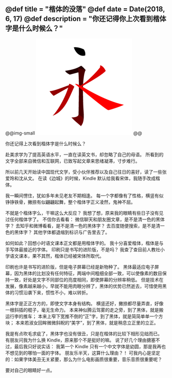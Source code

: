 @def title = "楷体的没落"
@def date = Date(2018, 6, 17)
@def description = "你还记得你上次看到楷体字是什么时候么？"
---

@@img-small
![](/assets/300pxkanji.png)
@@

<!-- ~~~
<div align="center">
  <img src="/assets/300pxkanji.png">
</div>
~~~ -->

你还记得上次看到楷体字是什么时候么？

赴美求学为了提高英语水平，一直在读英文书，却忽略了自己的母语。 
所看到的文字全部来自微信和互联网，已致写起文章来思绪凝滞，寸步难行。

所以前几天开始读中国现代文学，受小伙伴推荐以及自己往日的喜好，读了一些张爱玲和沈从文。 
在读《边城》的时候，Kindle 默认给我看宋体，我随手改成楷体。

我一瞬间愣住，犹如多年未见老友不期相逢。
每一个字都像有了性格，横竖有似铮铮铁骨，撇捺有似翩翩起舞，整个楷体字正义凌然，鬼神不屈。

不就是个楷体字么，干嘛这么大反应？ 我想了想，原来我的眼睛有些日子没有见过任何楷体字了。 
不信你去看看： 微信聊天和朋友圈文章，是不是清一色的黑体字？ 
去知乎和微博看看，是不是清一色的黑体字？ 
去百度随便搜索，是不是清一色的黑体字？ 
其他字体都退缩到标识与广告里去了。

如何如此？回想小时语文课本正文都是用楷体字的。 
我十分喜爱楷体，楷体是与手写体最接近的字体。 
印刷只是书写的进阶版，不是吗？ 
我查了查目前人教社小学语文课本，果不其然，楷体已经被宋体所取代。

印刷也许是书写的进阶版，但是电子屏幕已经是新物种了。 
黑体最适应电子屏幕，因为黑体的比划没有任何特征，两端中间粗细全部一致，可以使像素的数目保持一致，好处是文字不同部位的亮度相同，即使屏幕的分辨率稍低。 
但是技术在发展，像素越来越小，早就不能用肉眼分辨了，黑体的优势已然逝去，可惜使用黑体的习惯沿袭下来，惯性不小，难以转折。

黑体字是正正方方的，即使文字本身有结构。 
横竖还好，撇捺都尽量弄直，好像一根斜插的棍子，毫无生命力。 
本来神似腾云驾雾的走之旁，到了黑体，就是搬运行李的推车； 
本来上窄下宽推不倒的“正"字，到了黑体，就是简简单单一个方块；
本来若淑女回眸微微斜睨的“美字”，到了黑体，就是稍息立正里的立正。

我是有点吹毛求疵了，黑体字也没有很丑，只是在楷体的比较下相形见绌而已。 
有朋友问我为什么换 Kindle，原来那个不是挺好的嘛。 
说了好几个理由搪塞不过，最后我只好说实话： 
我第一个 Kindle 只有一个中文字体是幼圆，那是我再也不想见到的哪怕一面的字体。 
朋友乐半天，这算什么理由？！ 
可我内心是坚定的：如果字体美丑无关紧要，那么为什么电影画质很重要，音乐音质很重要呢？

要对自己的眼睛好一点。